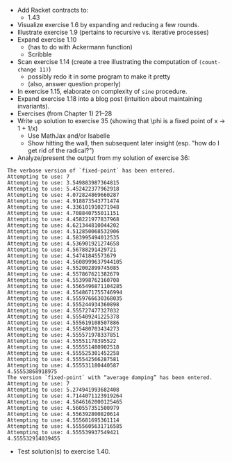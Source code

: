 - Add Racket contracts to:
    - 1.43
- Visualize exercise 1.6 by expanding and reducing a few rounds.
- Illustrate exercise 1.9 (pertains to recursive vs. iterative processes)
- Expand exercise 1.10
    - (has to do with Ackermann function)
    - Scribble
- Scan exercise 1.14 (create a tree illustrating the computation of `(count-change 11)`)
    - possibly redo it in some program to make it pretty
    - (also, answer question properly)
- In exercise 1.15, elaborate on complexity of `sine` procedure.
- Expand exercise 1.18 into a blog post (intuition about maintaining invariants).
- Exercises (from Chapter 1) 21–28
- Write up solution to exercise 35 (showing that \phi is a fixed point of x -> 1 + 1/x)
    - Use MathJax and/or Isabelle
    - Show hitting the wall, then subsequent later insight (esp. "how do I get rid of the radical?")
- Analyze/present the output from my solution of exercise 36:
```
The verbose version of `fixed-point` has been entered.
Attempting to use: 7
Attempting to use: 3.549883987364815
Attempting to use: 5.452422377962918
Attempting to use: 4.072824869660287
Attempting to use: 4.918873543771474
Attempting to use: 4.336101910271948
Attempting to use: 4.708840755011151
Attempting to use: 4.458221977837968
Attempting to use: 4.621344810044202
Attempting to use: 4.512850068532906
Attempting to use: 4.583995494012535
Attempting to use: 4.536901921274658
Attempting to use: 4.56788291429721
Attempting to use: 4.54741845573679
Attempting to use: 4.5608999637944105
Attempting to use: 4.552002899745085
Attempting to use: 4.557867621382679
Attempting to use: 4.553998762160708
Attempting to use: 4.5565496871104285
Attempting to use: 4.5548671755746994
Attempting to use: 4.5559766630368035
Attempting to use: 4.555244934360898
Attempting to use: 4.555727477327032
Attempting to use: 4.555409241225378
Attempting to use: 4.555619108507886
Attempting to use: 4.555480703434273
Attempting to use: 4.555571978337851
Attempting to use: 4.55551178395522
Attempting to use: 4.555551480902518
Attempting to use: 4.555525301452258
Attempting to use: 4.555542566287581
Attempting to use: 4.555531180440587
4.55553868918975
The version `fixed-point` with “average damping” has been entered.
Attempting to use: 7
Attempting to use: 5.274941993682408
Attempting to use: 4.7144071123919264
Attempting to use: 4.5846162000125465
Attempting to use: 4.560557351500979
Attempting to use: 4.556392800820614
Attempting to use: 4.555681695361114
Attempting to use: 4.5555605631716585
Attempting to use: 4.555539937549421
4.555532914039455
```
- Test solution(s) to exercise 1.40.
